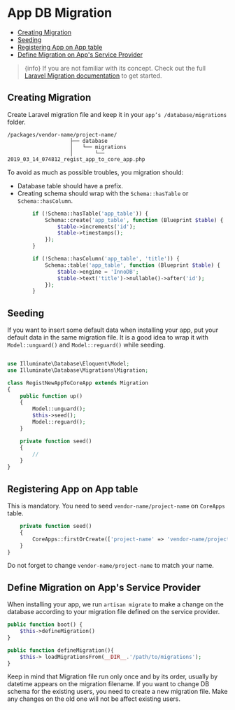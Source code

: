 # App DB Migration

- [Creating Migration](#creating-migration)
- [Seeding](#seeding)
- [Registering App on App table](#registering-app-on-app-table)
- [Define Migration on App's Service Provider](#define-migration-on-apps-service-provider)

> {info} If you are not familiar with its concept. Check out the full [Laravel Migration documentation](https://laravel.com/docs/master/migrations) to get started.

<a name="Creating-Migration"></a>

## Creating Migration

Create Laravel migration file and keep it in your `app’s /database/migrations` folder.

```text
/packages/vendor-name/project-name/
                    ├── database
                    │   └── migrations
                    │       └── 2019_03_14_074812_regist_app_to_core_app.php
```

To avoid as much as possible troubles, you migration should:

- Database table should have a prefix.
- Creating schema should wrap with the `Schema::hasTable` or `Schema::hasColumn`.

```php
        if (!Schema::hasTable('app_table')) {
            Schema::create('app_table', function (Blueprint $table) {
                $table->increments('id');
                $table->timestamps();
            });
        }

        if (!Schema::hasColumn('app_table', 'title')) {
            Schema::table('app_table', function (Blueprint $table) {
                $table->engine = 'InnoDB';
                $table->text('title')->nullable()->after('id');
            });
        }
```

<a name="Seeding"></a>

## Seeding

If you want to insert some default data when installing your app, put your default data in the same migration file. It is a good idea to wrap it with `Model::unguard()` and `Model::reguard()` while seeding.

```php

use Illuminate\Database\Eloquent\Model;
use Illuminate\Database\Migrations\Migration;

class RegistNewAppToCoreApp extends Migration
{
    public function up()
    {
        Model::unguard();
        $this->seed();
        Model::reguard();
    }

    private function seed()
    {
        //
    }
}
```

<a name="Registering-App-on-App-table"></a>

## Registering App on App table

This is mandatory. You need to seed `vendor-name/project-name` on `CoreApps` table.

```php
    private function seed()
    {
        CoreApps::firstOrCreate(['project-name' => 'vendor-name/project-name']);
    }
}
```

Do not forget to change `vendor-name/project-name` to match your name.

<a name="Define-Migration-on-App's-Service-Provider"></a>

## Define Migration on App's Service Provider

When installing your app, we run `artisan migrate` to make a change on the database according to your migration file defined on the service provider.

```php
public function boot() {
    $this->defineMigration()
}

public function defineMigration(){
    $this-> loadMigrationsFrom(__DIR__.'/path/to/migrations');
}
```

Keep in mind that Migration file run only once and by its order, usually by datetime appears on the migration filename. If you want to change DB schema for the existing users, you need to create a new migration file. Make any changes on the old one will not be affect existing users.
